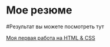 # Мое резюме

#Результат вы можете посмотреть тут

[Моя первая работа на HTML & CSS](https://zykovvv.github.io/maxim_resume/)
